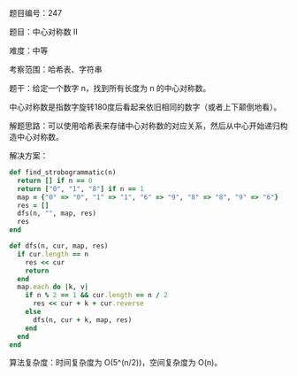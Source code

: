 题目编号：247

题目：中心对称数 II

难度：中等

考察范围：哈希表、字符串

题干：给定一个数字 n，找到所有长度为 n 的中心对称数。

中心对称数是指数字旋转180度后看起来依旧相同的数字（或者上下颠倒地看）。

解题思路：可以使用哈希表来存储中心对称数的对应关系，然后从中心开始递归构造中心对称数。

解决方案：

```ruby
def find_strobogrammatic(n)
  return [] if n == 0
  return ["0", "1", "8"] if n == 1
  map = {"0" => "0", "1" => "1", "6" => "9", "8" => "8", "9" => "6"}
  res = []
  dfs(n, "", map, res)
  res
end

def dfs(n, cur, map, res)
  if cur.length == n
    res << cur
    return
  end
  map.each do |k, v|
    if n % 2 == 1 && cur.length == n / 2
      res << cur + k + cur.reverse
    else
      dfs(n, cur + k, map, res)
    end
  end
end
```

算法复杂度：时间复杂度为 O(5^(n/2))，空间复杂度为 O(n)。